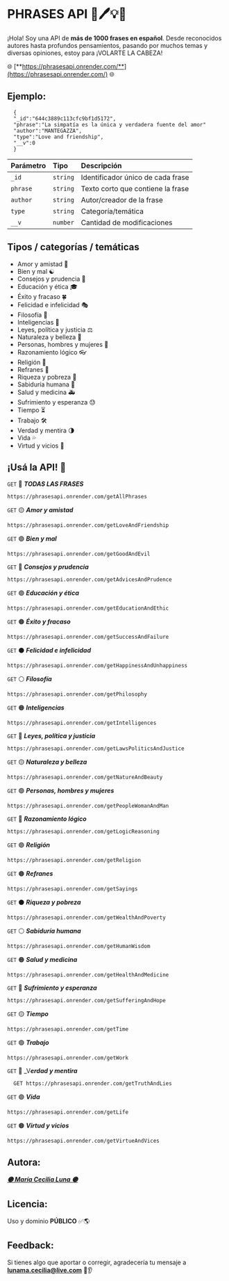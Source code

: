 # PHRASES API 📔🖊💡💭

¡Hola! Soy una API de **más de 1000 frases en español**. Desde reconocidos autores hasta profundos pensamientos, pasando por muchos temas y diversas opiniones, estoy para ¡VOLARTE LA CABEZA!

🌐 [**https://phrasesapi.onrender.com/**](https://phrasesapi.onrender.com/) 🌐

## Ejemplo:

```http
  {
  "_id":"644c3889c113cfc9bf1d5172",
  "phrase":"La simpatía es la única y verdadera fuente del amor"
  "author":"MANTEGAZZA",
  "type":"Love and friendship",
  "__v":0
  }
```

| Parámetro | Tipo     | Descripción                       |
| :-------- | :------- | :-------------------------------- |
| `_id`     | `string` | Identificador único de cada frase |
| `phrase`  | `string` | Texto corto que contiene la frase |
| `author`  | `string` | Autor/creador de la frase         |
| `type`    | `string` | Categoría/temática                |
| `__v`     | `number` | Cantidad de modificaciones        |

## Tipos / categorías / temáticas

- Amor y amistad 💛
- Bien y mal ☯️ 
- Consejos y prudencia 👴
- Educación y ética 🎓
- Éxito y fracaso 🍀
- Felicidad e infelicidad 🎭
- Filosofía 💭
- Inteligencias 🎨
- Leyes, política y justicia ⚖️
- Naturaleza y belleza 🌈
- Personas, hombres y mujeres 👤
- Razonamiento lógico 👓
- Religión 🧎
- Refranes 🙈
- Riqueza y pobreza 💸
- Sabiduría humana 🤔
- Salud y medicina 🚑
- Sufrimiento y esperanza 😓
- Tiempo ⏳
- Trabajo 🛠
- Verdad y mentira 🌗
- Vida 💦
- Virtud y vicios 🫢

## ¡Usá la API! 🤩

`GET` 🔴
***TODAS LAS FRASES***

```http
https://phrasesapi.onrender.com/getAllPhrases
```

`GET` 🟡
***Amor y amistad***

```http
https://phrasesapi.onrender.com/getLoveAndFriendship
```

`GET` 🟢
***Bien y mal***

```http
https://phrasesapi.onrender.com/getGoodAndEvil
```

`GET` 🔵
***Consejos y prudencia***

```http
https://phrasesapi.onrender.com/getAdvicesAndPrudence
```

`GET` 🟣
***Educación y ética***

```http
https://phrasesapi.onrender.com/getEducationAndEthic
```

`GET` 🟤
***Éxito y fracaso***

```http
https://phrasesapi.onrender.com/getSuccessAndFailure
```

`GET` ⚫
***Felicidad e infelicidad***

```http
https://phrasesapi.onrender.com/getHappinessAndUnhappiness
```

`GET` ⚪
***Filosofía***

```http
https://phrasesapi.onrender.com/getPhilosophy
```

`GET` 🟠
***Inteligencias***

```http
https://phrasesapi.onrender.com/getIntelligences
```

`GET` 🔴
***Leyes, política y justicia***

```http
https://phrasesapi.onrender.com/getLawsPoliticsAndJustice
```

`GET` 🟡
***Naturaleza y belleza***

```http
https://phrasesapi.onrender.com/getNatureAndBeauty
```

`GET` 🟢
***Personas, hombres y mujeres***

```http
https://phrasesapi.onrender.com/getPeopleWomanAndMan
```

`GET` 🔵
***Razonamiento lógico***

```http
https://phrasesapi.onrender.com/getLogicReasoning
```

`GET` 🟣
***Religión***

```http
https://phrasesapi.onrender.com/getReligion
```

`GET` 🟤
***Refranes***

```http
https://phrasesapi.onrender.com/getSayings
```

`GET` ⚫
***Riqueza y pobreza***

```http
https://phrasesapi.onrender.com/getWealthAndPoverty
```

`GET` ⚪
***Sabiduría humana***

```http
https://phrasesapi.onrender.com/getHumanWisdom
```

`GET` 🟠
***Salud y medicina***

```http
https://phrasesapi.onrender.com/getHealthAndMedicine
```

`GET` 🔴
***Sufrimiento y esperanza***

```http
https://phrasesapi.onrender.com/getSufferingAndHope
```

`GET` 🟡
***Tiempo***

```http
https://phrasesapi.onrender.com/getTime
```

`GET` 🟢
***Trabajo***

```http
https://phrasesapi.onrender.com/getWork
```

`GET` 🔵
_V***erdad y mentira***

```http
  GET https://phrasesapi.onrender.com/getTruthAndLies
```

`GET` 🟣
***Vida***

```http
https://phrasesapi.onrender.com/getLife
```

`GET` 🟤
***Virtud y vicios***

```http
https://phrasesapi.onrender.com/getVirtueAndVices
```

## Autora:

[**_🟣 María Cecilia Luna 🟣_**](https://mcecilialuna-dev.netlify.app)

## Licencia:

Uso y dominio **PÚBLICO** ✅🌎

## Feedback:

Si tienes algo que aportar o corregir, agradecería tu mensaje a **lunama.cecilia@live.com** 👀👂
